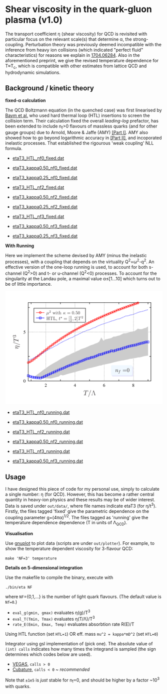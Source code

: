 # Shear viscosity in the quark-gluon plasma (v1.0)

The transport coefficient η (shear viscosity) for
QCD is revisited with particular focus on the relevant scale(s) that determine
α, the strong-coupling.
Perturbation theory was previously deemed incompatible with the inference from
heavy ion collisions (which indicated "perfect fluid" characteristics) for
reasons we explain in
[1704.06284](https://arxiv.org/abs/1704.06284).
Also in the aforementioned preprint, we give the revised temperature dependence
for T≈T<sub>c</sub>, which is compatible with other estimates from lattice QCD
and hydrodynamic simulations.

## Background / kinetic theory

**fixed-α calculation**

The QCD Boltzmann equation (in the quenched case) was first linearised by
[Baym et al.](https://journals.aps.org/prl/abstract/10.1103/PhysRevLett.64.1867)
who used hard thermal loop (HTL) insertions to screen the collision term.
Their calculation fixed the overall *leading-log* prefactor, has been
extended to include n<sub>f</sub>>0 flavours of massless quarks
(and for other gauge groups) due to Arnold, Moore & Jaffe (AMY)
  [[Part I]](http://arxiv.org/abs/hep-ph/0010177).
AMY also showed how to go beyond logarithmic accuracy in
 [[Part II]](http://arxiv.org/abs/hep-ph/0302165),
 and incoporated inelastic processes.
 That established the rigourous 'weak coupling' NLL formula.

* [etaT3_HTL_nf0_fixed.dat](https://github.com/gw3g/runny-gauge/blob/master/out/data/etaT3_HTL_nf0_fixed.dat)
* [etaT3_kappa0.50_nf0_fixed.dat](https://github.com/gw3g/runny-gauge/blob/master/out/data/etaT3_kappa0.50_nf0_fixed.dat)
* [etaT3_kappa0.25_nf0_fixed.dat](https://github.com/gw3g/runny-gauge/blob/master/out/data/etaT3_kappa0.25_nf0_fixed.dat)

* [etaT3_HTL_nf2_fixed.dat](https://github.com/gw3g/runny-gauge/blob/master/out/data/etaT3_HTL_nf2_fixed.dat)
* [etaT3_kappa0.50_nf2_fixed.dat](https://github.com/gw3g/runny-gauge/blob/master/out/data/etaT3_kappa0.50_nf2_fixed.dat)
* [etaT3_kappa0.25_nf2_fixed.dat](https://github.com/gw3g/runny-gauge/blob/master/out/data/etaT3_kappa0.25_nf2_fixed.dat)

* [etaT3_HTL_nf3_fixed.dat](https://github.com/gw3g/runny-gauge/blob/master/out/data/etaT3_HTL_nf3_fixed.dat)
* [etaT3_kappa0.50_nf3_fixed.dat](https://github.com/gw3g/runny-gauge/blob/master/out/data/etaT3_kappa0.50_nf3_fixed.dat)
* [etaT3_kappa0.25_nf3_fixed.dat](https://github.com/gw3g/runny-gauge/blob/master/out/data/etaT3_kappa0.25_nf3_fixed.dat)


**With Running**

Here we implement the scheme devised by AMY (minus the inelastic processes),
with a coupling that depends on the virtuality Q<sup>2</sup>=ω<sup>2</sup>-q<sup>2</sup>.
An effective version of the one-loop running is used, to account for both
s-channel (Q<sup>2</sup>>0) and t- or u-channel (Q<sup>2</sup><0) processes.
To account for the singularity at the Landau pole,
a maximal value α≤[1...10] which turns out to be of little importance.

![eta with running](https://github.com/gw3g/runny-gauge/blob/master/out/eta_running.png)

* [etaT3_HTL_nf0_running.dat](https://github.com/gw3g/runny-gauge/blob/master/out/data/etaT3_HTL_nf0_running.dat)
* [etaT3_kappa0.50_nf0_running.dat](https://github.com/gw3g/runny-gauge/blob/master/out/data/etaT3_kappa0.50_nf0_running.dat)

* [etaT3_HTL_nf2_running.dat](https://github.com/gw3g/runny-gauge/blob/master/out/data/etaT3_HTL_nf2_running.dat)
* [etaT3_kappa0.50_nf2_running.dat](https://github.com/gw3g/runny-gauge/blob/master/out/data/etaT3_kappa0.50_nf2_running.dat)

* [etaT3_HTL_nf3_running.dat](https://github.com/gw3g/runny-gauge/blob/master/out/data/etaT3_HTL_nf3_running.dat)
* [etaT3_kappa0.50_nf3_running.dat](https://github.com/gw3g/runny-gauge/blob/master/out/data/etaT3_kappa0.50_nf3_running.dat)


## Usage

I have designed this piece of code for my personal use, simply to calculate a single number: η (for QCD).
However, this has become a rather central quantity in heavy-ion physics and these results may be
of wider interest.
Data is saved under ``out/data/``, where file names
indicate etaT3 (for η/t<sup>3</sup>).
Firstly, the files tagged 'fixed' give the parametric dependence on the coupling
parameter g=(4πα)<sup>1/2</sup>.
The files tagged as 'running' give the temperature dependence dependence
(T in units of Λ<sub>QCD</sub>).


**Visualisation**

Use [gnuplot](http://www.gnuplot.info) to plot data (scripts are under ``out/plotter``).
For example, to show the temperature dependent viscosity for 3-flavour QCD:
```
make 'NF=3' temperature
```

**Details on 5-dimensional integration**

Use the makefile to compile the binary, execute with
```
./bin/eta NF
```
where ```NF```={0,1,...} is the number of light quark flavours.
(The default value is ```Nf=0```.)

* ```eval_g(gmin, gmax)``` evaluates η(g)/T<sup>3</sup>
* ```eval_T(Tmin, Tmax)``` evaluates η(T/Λ)/T<sup>3</sup>
* ```rate_E(Emin, Emax, Temp)``` evaluates absorbtion rate R(E)/T

Using HTL function (set ```HTL=1```) OR eff. mass ```mu^2 = kappa*mD^2``` (set ```HTL=0```)


Integrator using gsl implementation of (pick one).
The absolute value of ``(int) calls`` indicates how many times the integrand
is sampled (the sign determines which codes below are used).

  * [VEGAS](https://www.gnu.org/software/gsl/manual/html_node/VEGAS.html#VEGAS),  ``calls > 0``
  * [Cubature](http://ab-initio.mit.edu/wiki/index.php/Cubature),   ``calls < 0`` ~ *recommended*

Note that ``±1e5`` is _just_ stable for n<sub>f</sub>=0, and should
be higher by a factor ~10<sup>3</sup> with quarks.
